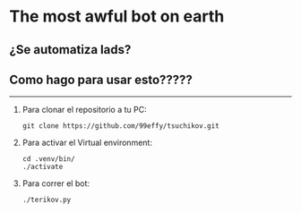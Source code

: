 # **The most awful bot on earth**
¿Se automatiza lads?
---
## Como hago para usar esto?????
---

1. Para clonar el repositorio a tu PC:
    ```shell
    git clone https://github.com/99effy/tsuchikov.git
    ```
1. Para activar el Virtual environment:
    ```shell
    cd .venv/bin/
    ./activate
    ```
1. Para correr el bot:
    ```shell
    ./terikov.py
    ```
